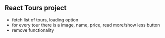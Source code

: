 ## React Tours project

- fetch list of tours, loading option
- for every tour there is a image, name, price, read more/show less button
- remove functionality

